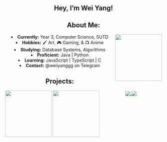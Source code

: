 <h2 align="center">Hey, I’m Wei Yang!</h2>

<h2 align="center">About Me:</h2>
<div align="center">
  <img src="https://cdna.artstation.com/p/assets/images/images/068/563/944/original/jay-lee-yap.gif?1698138837" width="150" align="right"/>
<li>
<b>Currently:</b> Year 3, Computer Science, SUTD
</li>
<li>
<b>Hobbies:</b> 🖌️ Art, 🎮 Gaming, & 📺 Anime
</li>
<li>
<b>Studying:</b> Database Systems, Algorithms
</li>
<li>
<b>Proficient:</b> Java | Python
</li>
<li>
<b>Learning:</b> JavaScript | TypeScript | C 
</li>
<li>
<b>Contact:</b> @weiiyanggg on Telegram
</li>
</div>

<div align="center">
<h2 align="center">Projects:</h2>
<img src="https://upload-os-bbs.hoyolab.com/upload/2025/03/11/431087275/c62313fe389553ab85a77572486bede3_5180543877831079191.gif" width="150" align="left"/>
  <a href="https://github.com/p-ineapple/Modulus">
    <img align="center" src="https://github-readme-stats.vercel.app/api/pin/?username=p-ineapple&repo=Modulus&theme=dracula" />
  </a>
<img src="https://upload-os-bbs.hoyolab.com/upload/2025/03/11/431087275/0abd5d620bff3753a5390cc73ea0af2d_2405401497130303599.gif" width="150" align="left"/>
  <a href="https://github.com/weiiyanggg/decidefood">
    <img align="center" src="https://github-readme-stats.vercel.app/api/pin/?username=weiiyanggg&repo=decidefood&theme=dracula" />
  </a>
</div>

<!---
weiiyanggg/weiiyanggg is a ✨ special ✨ repository because its `README.md` (this file) appears on your GitHub profile.
You can click the Preview link to take a look at your changes.
--->

